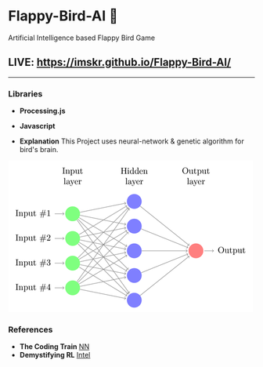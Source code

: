 # Flappy-Bird-AI :baby_chick:
Artificial Intelligence based Flappy Bird Game

## LIVE: https://imskr.github.io/Flappy-Bird-AI/

<hr noshade>

### Libraries

* **Processing.js**
* **Javascript**

* **Explanation**
This Project uses neural-network & genetic algorithm for bird's brain.

![nn](assets/nn.png)

### References

* **The Coding Train** [NN](https://github.com/CodingTrain/Toy-Neural-Network-JS)
* **Demystifying RL** [Intel](https://www.intel.ai/demystifying-deep-reinforcement-learning/#gs.0lgpgr)
